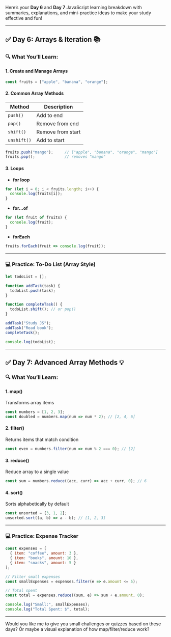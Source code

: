 Here’s your **Day 6** and **Day 7** JavaScript learning breakdown with summaries, explanations, and mini-practice ideas to make your study effective and fun!

---

## ✅ **Day 6: Arrays & Iteration** 📚

### 🔍 What You’ll Learn:

#### 1. **Create and Manage Arrays**
```js
const fruits = ["apple", "banana", "orange"];
```

#### 2. **Common Array Methods**
| Method   | Description                        |
|----------|------------------------------------|
| `push()` | Add to end                         |
| `pop()`  | Remove from end                    |
| `shift()`| Remove from start                  |
| `unshift()` | Add to start                   |

```js
fruits.push("mango");     // ["apple", "banana", "orange", "mango"]
fruits.pop();             // removes "mango"
```

#### 3. **Loops**
- **for loop**
```js
for (let i = 0; i < fruits.length; i++) {
  console.log(fruits[i]);
}
```
- **for...of**
```js
for (let fruit of fruits) {
  console.log(fruit);
}
```
- **forEach**
```js
fruits.forEach(fruit => console.log(fruit));
```

---

### 💻 **Practice: To-Do List (Array Style)**
```js
let todoList = [];

function addTask(task) {
  todoList.push(task);
}

function completeTask() {
  todoList.shift(); // or pop()
}

addTask("Study JS");
addTask("Read book");
completeTask();

console.log(todoList);
```

---

## ✅ **Day 7: Advanced Array Methods** 💡

### 🔍 What You’ll Learn:

#### 1. **map()**
Transforms array items
```js
const numbers = [1, 2, 3];
const doubled = numbers.map(num => num * 2); // [2, 4, 6]
```

#### 2. **filter()**
Returns items that match condition
```js
const even = numbers.filter(num => num % 2 === 0); // [2]
```

#### 3. **reduce()**
Reduce array to a single value
```js
const sum = numbers.reduce((acc, curr) => acc + curr, 0); // 6
```

#### 4. **sort()**
Sorts alphabetically by default
```js
const unsorted = [3, 1, 2];
unsorted.sort((a, b) => a - b); // [1, 2, 3]
```

---

### 💻 **Practice: Expense Tracker**
```js
const expenses = [
  { item: "coffee", amount: 3 },
  { item: "books", amount: 10 },
  { item: "snacks", amount: 5 }
];

// Filter small expenses
const smallExpenses = expenses.filter(e => e.amount <= 5);

// Total spent
const total = expenses.reduce((sum, e) => sum + e.amount, 0);

console.log("Small:", smallExpenses);
console.log("Total Spent: $", total);
```

---

Would you like me to give you small challenges or quizzes based on these days? Or maybe a visual explanation of how map/filter/reduce work?